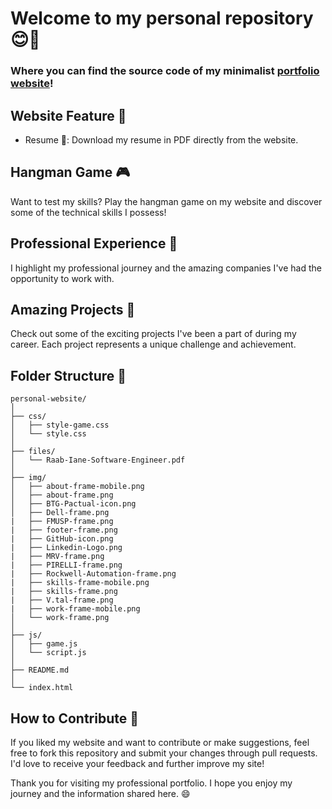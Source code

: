 # Welcome to my personal repository 😊🚀

### Where you can find the source code of my minimalist [portfolio website](https://raabiane.github.io/personal-website/)!

## Website Feature 🌟

- Resume 📄: Download my resume in PDF directly from the website.

## Hangman Game 🎮

Want to test my skills? Play the hangman game on my website and discover some of the technical skills I possess!

## Professional Experience 🏢

I highlight my professional journey and the amazing companies I've had the opportunity to work with.

## Amazing Projects 💼

Check out some of the exciting projects I've been a part of during my career. Each project represents a unique challenge and achievement.

## Folder Structure 📂

```
personal-website/
│
├── css/
│   ├── style-game.css
│   └── style.css
│
├── files/
│   └── Raab-Iane-Software-Engineer.pdf
│
├── img/
│   ├── about-frame-mobile.png
│   ├── about-frame.png
│   ├── BTG-Pactual-icon.png
│   ├── Dell-frame.png
|   ├── FMUSP-frame.png
|   ├── footer-frame.png
|   ├── GitHub-icon.png
|   ├── Linkedin-Logo.png
|   ├── MRV-frame.png
|   ├── PIRELLI-frame.png
|   ├── Rockwell-Automation-frame.png
|   ├── skills-frame-mobile.png
|   ├── skills-frame.png
|   ├── V.tal-frame.png
|   ├── work-frame-mobile.png
│   └── work-frame.png
│
├── js/
│   ├── game.js
│   └── script.js
│
├── README.md
│
└── index.html
```

## How to Contribute 🤝

If you liked my website and want to contribute or make suggestions, feel free to fork this repository and submit your changes through pull requests. I'd love to receive your feedback and further improve my site!

Thank you for visiting my professional portfolio. I hope you enjoy my journey and the information shared here. 😄